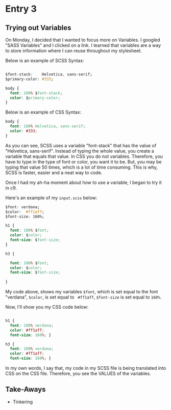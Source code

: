 # Entry 3
## Trying out Variables
On Monday, I decided that I wanted to focus more on Variables. I googled "SASS Variables" and I clicked on a link. 
I learned that variables are a way to store information where I can reuse throughout my stylesheet.

Below is an example of SCSS Syntax: 

```css

$font-stack:    Helvetica, sans-serif;
$primary-color: #333;

body {
  font: 100% $font-stack;
  color: $primary-color;
}

```

Below is an example of CSS Syntax:


```css
body {
  font: 100% Helvetica, sans-serif;
  color: #333;
}

```

As you can see, SCSS uses a variable "font-stack" that has the value of "Helvetica, sans-serif". Instead of typing the whole value, you create a variable that equals that value. 
In CSS you do not variables. Therefore, you have to type in the type of font or color, you want it to be. But, you may be typing that value 50 times, which is a lot of time consuming. 
This is why, SCSS is faster, easier and a neat way to code.


Once I had my ah-ha moment about how to use a variable, I began to try it in c9.

Here's an example of my `input.scss` below:



```css
$font: verdana;
$color:  #ff1aff;
$font-size: 160%; 

h1 {
  font: 100% $font;
  color: $color;
  font-size: $font-size;
}

h3 { 

  font: 100% $font;
  color: $color;
  font-size: $font-size;
  
}

```
My code above, shows my variables `$font`, which is set equal to the font "verdana", `$color`, is set equal to ` #ff1aff`, `$font-size` is set equal to `160%`.



Now, I'll show you my CSS code below:




```css

h1 {
  font: 100% verdana;
  color: #ff1aff;
  font-size: 160%; }

h3 {
  font: 100% verdana;
  color: #ff1aff;
  font-size: 160%; }

```
In my own words, I say that, my code in my SCSS file is being translated into CSS on the CSS file. Therefore, you see the VALUES of the variables.








## Take-Aways
 * Tinkering 
